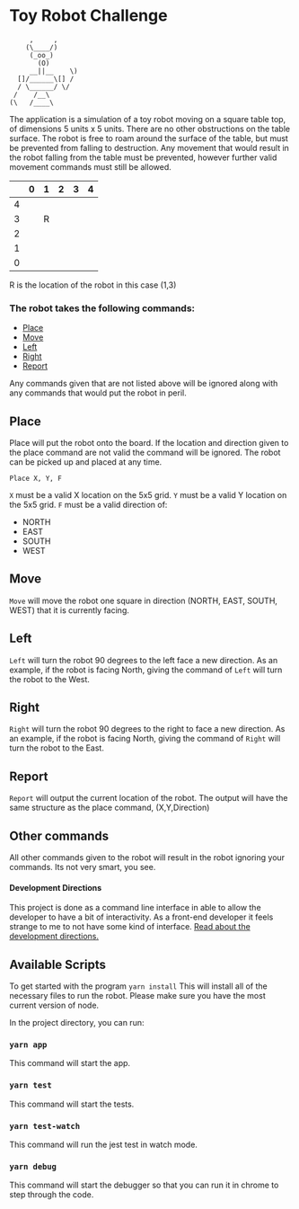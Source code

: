 # Toy Robot Challenge

```
     ,     ,
    (\____/)
     (_oo_)
       (O)
     __||__    \)
  []/______\[] /
  / \______/ \/
 /    /__\
(\   /____\
```

The application is a simulation of a toy robot moving on a square table top, of dimensions 5 units x 5 units. There are no other obstructions on the table surface. The robot is free to roam around the surface of the table, but must be prevented from falling to destruction. Any movement that would result in the robot falling from the table must be prevented, however further valid movement commands must still be allowed.


  |  |  0 | 1  | 2  |  3 | 4  |
  |---|---|---|---|---|---|
  4 |  |   |       |       |      |      |
  3 |   | R  |   |   |   |   |
  2 |   |   |   |   |   |   |
  1 |   |   |   |   |   |   |
  0 |   |   |   |   |   |   |
       
R is the location of the robot in this case (1,3)


### The robot takes the following commands:
- [Place](#place)
- [Move](#move)
- [Left](#left)
- [Right](#right)
- [Report](#report)

Any commands given that are not listed above will be ignored along with any commands that would put the robot in peril.

## Place

Place will put the robot onto the board. If the location and direction given to the place command are not valid the command will be ignored. The robot can be picked up and placed at any time.

`Place X, Y, F`

`X` must be a valid X location on the 5x5 grid.
`Y` must be a valid Y location on the 5x5 grid.
`F` must be a valid direction of:
 - NORTH
 - EAST
 - SOUTH
 - WEST

## Move

`Move` will move the robot one square in direction (NORTH, EAST, SOUTH, WEST) that it is currently facing.

## Left

`Left` will turn the robot 90 degrees to the left face a new direction. As an example, if the robot is facing North, giving the command of `Left` will turn the robot to the West. 

## Right

`Right` will turn the robot 90 degrees to the right to face a new direction. As an example, if the robot is facing North, giving the command of `Right` will turn the robot to the East.

## Report

`Report` will output the current location of the robot. The output will have the same structure as the place command, (X,Y,Direction)

## Other commands

All other commands given to the robot will result in the robot ignoring your commands. Its not very smart, you see.


#### Development Directions

This project is done as a command line interface in able to allow the developer to have a bit of interactivity. As a front-end developer it feels strange to me to not have some kind of interface. 
[Read about the development directions.](DESIGNDIRECTION.md)


## Available Scripts

To get started with the program
`yarn install` This will install all of the necessary files to run the robot.
Please make sure you have the most current version of node.

In the project directory, you can run:
### `yarn app`
This command will start the app.

### `yarn test`
This command will start the tests.

### `yarn test-watch`
This command will run the jest test in watch mode.

### `yarn debug`
This command will start the debugger so that you can run it in chrome to step through the code.

